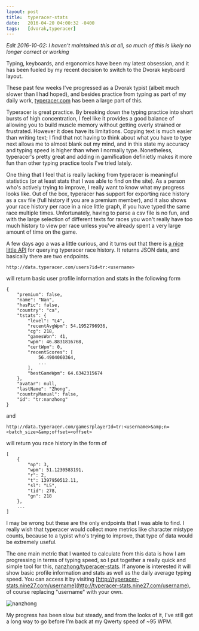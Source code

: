 ```yaml
---
layout: post
title:  typeracer-stats
date:   2016-04-20 04:00:32 -0400
tags:   [dvorak,typeracer]
---
```

_Edit 2016-10-02: I haven't maintained this at all, so much of this is likely no longer correct or working_

Typing, keyboards, and ergonomics have been my latest obsession, and it has been fueled by my recent decision to switch to the Dvorak keyboard layout.

These past few weeks I've progressed as a Dvorak typist (albeit much slower than I had hoped), and besides practice from typing as part of my daily work, [typeracer.com](http://typeracer.com) has been a large part of this. 

Typeracer is great practice. By breaking down the typing practice into short bursts of high concentration, I feel like it provides a good balance of allowing you to build muscle memory without getting overly strained or frustrated. However it does have its limitations. Copying text is much easier than writing text; I find that not having to think about what you have to type next allows me to almost blank out my mind, and in this state my accuracy and typing speed is higher than when I normally type. Nonetheless, typeracer's pretty great and adding in gamification definietly makes it more fun than other typing practice tools I've tried lately.

One thing that I feel that is really lacking from typeracer is meaningful statistics (or at least stats that I was able to find on the site). As a person who's actively trying to improve, I really want to know what my progress looks like. Out of the box, typeracer has support for exporting race history as a csv file (full history if you are a premium member), and it also shows your race history per race in a nice little graph, if you have typed the same race multiple times. Unfortunately, having to parse a csv file is no fun, and with the large selection of different texts for races you won't really have too much history to view per race unless you've already spent a very large amount of time on the game.

A few days ago a was a little curious, and it turns out that there is [a nice little API](https://groups.google.com/forum/#!msg/typeracer/cKCIS8cfrZE/LAGEsjMJFA4J) for querying typeracer race history. It returns JSON data, and basically there are two endpoints.


	http://data.typeracer.com/users?id=tr:<username>
    
will return basic user profile information and stats in the following form

	{
    	"premium": false,
    	"name": "Nan",
    	"hasPic": false,
    	"country": "ca",
    	"tstats": {
       		"level": "L4",
        	"recentAvgWpm": 54.1952796936,
        	"cg": 218,
        	"gamesWon": 41,
        	"wpm": 46.8831816768,
        	"certWpm": 0,
        	"recentScores": [
            	56.4904060364,
            	...
        	],
        	"bestGameWpm": 64.6342315674
    	},
    	"avatar": null,
    	"lastName": "Zhong",
    	"countryManual": false,
    	"id": "tr:nanzhong"
	}	
    
and

	http://data.typeracer.com/games?playerId=tr:<username>&amp;n=<batch_size>&amp;offset=<offset>
    
will return you race history in the form of

	[
    	{
        	"np": 3,
        	"wpm": 51.1230583191,
        	"r": 2,
        	"t": 1397950512.11,
        	"sl": "L5",
        	"tid": 278,
        	"gn": 218
    	},
        ...
	]

I may be wrong but these are the only endpoints that I was able to find. I really wish that typeracer would collect more metrics like character mistype counts, because to a typist who's trying to improve, that type of data would be extremely useful.

The one main metric that I wanted to calculate from this data is how I am progressing in terms of typing speed, so I put together a really quick and simple tool for this, [nanzhong/typeracer-stats](https://github.com/nanzhong/typeracer-stats). If anyone is interested it will show basic profile information and stats as well as the daily average typing speed. You can access it by visiting [http://typeracer-stats.nine27.com/username](http://typeracer-stats.nine27.com/username), of course replacing "username" with your own.

![nanzhong](/content/images/2014/Apr/typeracer-stats.png)

My progress has been slow but steady, and from the looks of it, I've still got a long way to go before I'm back at my Qwerty speed of ~95 WPM.
